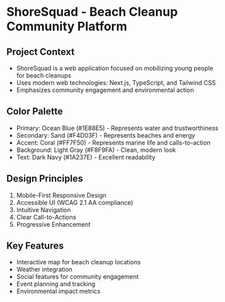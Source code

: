 <!-- Use this file to provide workspace-specific custom instructions to Copilot. For more details, visit https://code.visualstudio.com/docs/copilot/copilot-customization#_use-a-githubcopilotinstructionsmd-file -->

# ShoreSquad - Beach Cleanup Community Platform

## Project Context
- ShoreSquad is a web application focused on mobilizing young people for beach cleanups
- Uses modern web technologies: Next.js, TypeScript, and Tailwind CSS
- Emphasizes community engagement and environmental action

## Color Palette
- Primary: Ocean Blue (#1E88E5) - Represents water and trustworthiness
- Secondary: Sand (#F4D03F) - Represents beaches and energy
- Accent: Coral (#FF7F50) - Represents marine life and calls-to-action
- Background: Light Gray (#F8F9FA) - Clean, modern look
- Text: Dark Navy (#1A237E) - Excellent readability

## Design Principles
1. Mobile-First Responsive Design
2. Accessible UI (WCAG 2.1 AA compliance)
3. Intuitive Navigation
4. Clear Call-to-Actions
5. Progressive Enhancement

## Key Features
- Interactive map for beach cleanup locations
- Weather integration
- Social features for community engagement
- Event planning and tracking
- Environmental impact metrics
